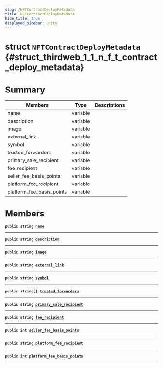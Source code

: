 ```yaml
---
slug: /NFTContractDeployMetadata
title: NFTContractDeployMetadata
hide_title: true
displayed_sidebar: unity
---
```


# struct `NFTContractDeployMetadata` {#struct_thirdweb_1_1_n_f_t_contract_deploy_metadata}

# Summary

| Members                   | Type     | Descriptions |
| ------------------------- | -------- | ------------ |
| name                      | variable |              |
| description               | variable |              |
| image                     | variable |              |
| external_link             | variable |              |
| symbol                    | variable |              |
| trusted_forwarders        | variable |              |
| primary_sale_recipient    | variable |              |
| fee_recipient             | variable |              |
| seller_fee_basis_points   | variable |              |
| platform_fee_recipient    | variable |              |
| platform_fee_basis_points | variable |              |

# Members

**`public string `[`name`](#struct_thirdweb_1_1_n_f_t_contract_deploy_metadata_1a4b97d41d487ee6334e4974e1a8381147)**

---

**`public string `[`description`](#struct_thirdweb_1_1_n_f_t_contract_deploy_metadata_1a0df73ed29a5160dd3e73ca9570ca7654)**

---

**`public string `[`image`](#struct_thirdweb_1_1_n_f_t_contract_deploy_metadata_1a0c2df5783e01c3079bbfe3dd22264391)**

---

**`public string `[`external_link`](#struct_thirdweb_1_1_n_f_t_contract_deploy_metadata_1a638520c72abc8e56d7df69c1c4b1aad5)**

---

**`public string `[`symbol`](#struct_thirdweb_1_1_n_f_t_contract_deploy_metadata_1a5867513233a5dab83ce30f15d702d121)**

---

**`public string[] `[`trusted_forwarders`](#struct_thirdweb_1_1_n_f_t_contract_deploy_metadata_1aa1d7dcc9496efc970a2961240eda46f8)**

---

**`public string `[`primary_sale_recipient`](#struct_thirdweb_1_1_n_f_t_contract_deploy_metadata_1ab3e82c94d34bb3ad27154d5d4ff9a1a2)**

---

**`public string `[`fee_recipient`](#struct_thirdweb_1_1_n_f_t_contract_deploy_metadata_1a23c4817bdcf41aa3b368d4f518ead9b4)**

---

**`public int `[`seller_fee_basis_points`](#struct_thirdweb_1_1_n_f_t_contract_deploy_metadata_1a71505e0072a9002c7fcd32785bd1347f)**

---

**`public string `[`platform_fee_recipient`](#struct_thirdweb_1_1_n_f_t_contract_deploy_metadata_1a307837f41246b7095d4ec5bcb2d9c361)**

---

**`public int `[`platform_fee_basis_points`](#struct_thirdweb_1_1_n_f_t_contract_deploy_metadata_1a19ac280b158ac428d7873d7df02ce3b8)**

---
